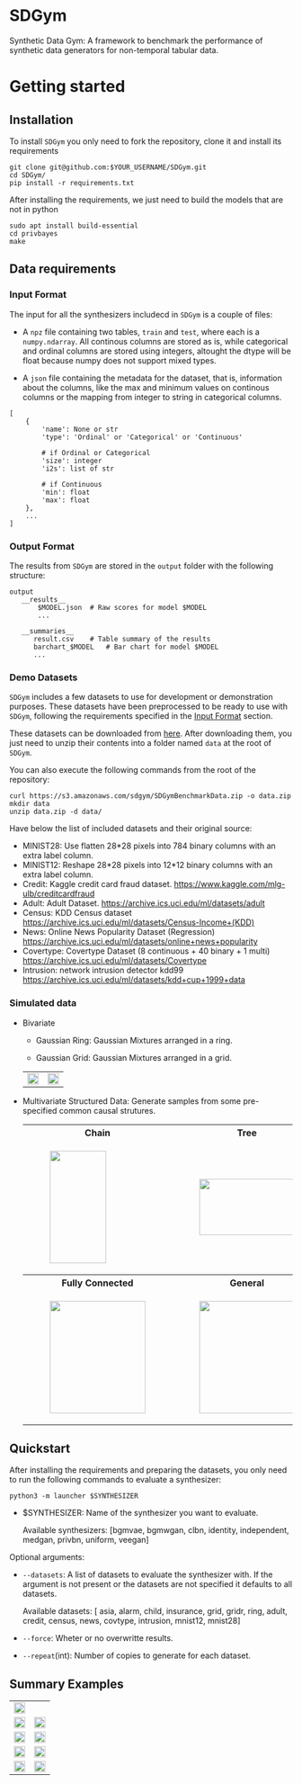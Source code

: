 # SDGym

Synthetic Data Gym: A framework to benchmark the performance of synthetic data generators for
non-temporal tabular data.

# Getting started

## Installation

To install `SDGym` you only need to fork the repository, clone it and install its requirements

```
git clone git@github.com:$YOUR_USERNAME/SDGym.git
cd SDGym/
pip install -r requirements.txt
```

After installing the requirements, we just need to build the models that are not in python

```
sudo apt install build-essential
cd privbayes
make
```

## Data requirements

### Input Format

The input for all the synthesizers includecd in `SDGym` is a couple of files:

- A `npz` file containing two tables, `train` and `test`, where each is a `numpy.ndarray`.
All continous columns are stored as is, while categorical and ordinal columns are stored
using integers, altought the dtype will be float because numpy does not support mixed types.

- A `json` file containing the metadata for the dataset, that is, information about the columns,
like the max and minimum values on continous columns or the mapping from integer to string in
categorical columns.

```
[
	{
		'name': None or str
		'type': 'Ordinal' or 'Categorical' or 'Continuous'

		# if Ordinal or Categorical
		'size': integer
		'i2s': list of str

		# if Continuous
		'min': float
		'max': float
	},
	...
]

```

### Output Format

The results from `SDGym` are stored in the `output` folder with the following structure:

```
output
   __results__
       $MODEL.json	# Raw scores for model $MODEL
       ...

   __summaries__
      result.csv	# Table summary of the results
      barchart_$MODEL	# Bar chart for model $MODEL
      ...
```


### Demo Datasets

`SDGym` includes a few datasets to use for development or demonstration purposes. These datasets
have been preprocessed to be ready to use with `SDGym`, following the requirements specified in
the [Input Format](#input-format) section.

These datasets can be downloaded from [here](https://s3.amazonaws.com/sdgym/SDGymBenchmarkData.zip).
After downloading them, you just need to unzip their contents into a folder named `data` at the
root of `SDGym`.

You can also execute the following commands from the root of the repository:
```
curl https://s3.amazonaws.com/sdgym/SDGymBenchmarkData.zip -o data.zip
mkdir data
unzip data.zip -d data/
```

Have below the list of included datasets and their original source:

- MINIST28: Use flatten 28\*28 pixels into 784 binary columns with an extra label column.
- MINIST12: Reshape 28\*28 pixels into 12\*12 binary columns with an extra label column.
- Credit: Kaggle credit card fraud dataset. https://www.kaggle.com/mlg-ulb/creditcardfraud
- Adult: Adult Dataset. https://archive.ics.uci.edu/ml/datasets/adult
- Census: KDD Census dataset https://archive.ics.uci.edu/ml/datasets/Census-Income+(KDD)
- News: Online News Popularity Dataset (Regression) https://archive.ics.uci.edu/ml/datasets/online+news+popularity
- Covertype: Covertype Dataset (8 continuous + 40 binary + 1 multi) https://archive.ics.uci.edu/ml/datasets/Covertype
- Intrusion: network intrusion detector kdd99 https://archive.ics.uci.edu/ml/datasets/kdd+cup+1999+data

### Simulated data

- Bivariate

	- Gaussian Ring: Gaussian Mixtures arranged in a ring.

	- Gaussian Grid: Gaussian Mixtures arranged in a grid.

	<table>
	<tr>
	<td>
	<img src="misc/gaussian_ring.png" width="100%">
	</td>
	<td>
	<img src="misc/gaussian_grid.png" width="100%">
	</td>
	</tr>
	</table>

- Multivariate Structured Data: Generate samples from some pre-specified common causal strutures.
	<table>
	<tr>
	<th>Chain</th>
	<th>Tree</th>
	</tr>
	<tr>
	<td>
	<figure>
	<img src="misc/chain.png" width = "100" height = "200">
	</figure>
	</td>
	<td>
	<figure>
	<img src="misc/tree.png" width = "170" height = "100">
	</figure>
	</td>
	</tr>

	<tr>
	<th>Fully Connected</th>
	<th>General</th>
	</tr>

	<tr>
	<td>
	<figure>
	<img src="misc/fc.png" width = "170" height = "200">
	</figure>
	</td>
	<td>
	<figure>
	<img src="misc/general.png" width = "170" height = "200">
	</figure>
	</td>
	</tr>
	</table>

## Quickstart

After installing the requirements and preparing the datasets, you only need to run the following
commands to evaluate a synthesizer:

```
python3 -m launcher $SYNTHESIZER
```

* $SYNTHESIZER: Name of the synthesizer you want to evaluate.

  Available synthesizers: [bgmvae, bgmwgan, clbn, identity, independent, medgan, privbn, uniform, veegan]

Optional arguments:

* `--datasets`: A list of datasets to evaluate the synthesizer with.
  If the argument is not present or the datasets are not specified it defaults to all datasets.

  Available datasets: [ asia, alarm, child,
insurance, grid, gridr, ring, adult, credit, census, news, covtype, intrusion, mnist12, mnist28]

* `--force`: Wheter or no overwritte results.
* `--repeat`(int): Number of copies to generate for each dataset.


## Summary Examples

<table>
<tr>
<td>
<img src="misc/coverage.jpg" width="100%">
</td>
<tr>
	<td>
	<img src="misc/mnist12.jpg" width="100%">
	</td>
	<td>
	<img src="misc/mnist28.jpg" width="100%">
	</td>
</tr>
<tr>
	<td>
	<img src="misc/adult.jpg" width="100%">
	</td>
	<td>
	<img src="misc/census.jpg" width="100%">
	</td>
</tr>
<tr>
	<td>
	<img src="misc/credit.jpg" width="100%">
	</td>
	<td>
	<img src="misc/covtype.jpg" width="100%">
	</td>
</tr>

<tr>
	<td>
	<img src="misc/intrusion.jpg" width="100%">
	</td>
	<td>
	<img src="misc/news.jpg" width="100%">
	</td>
</tr>

</table>


